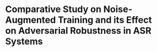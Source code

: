 # Comparative Study on Noise-Augmented Training and its Effect on Adversarial Robustness in ASR Systems
